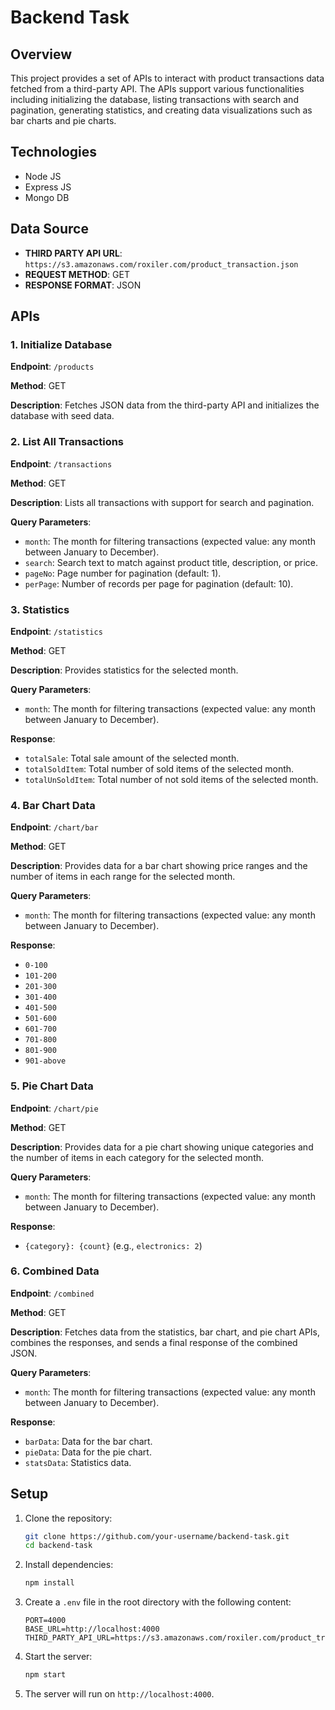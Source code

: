 # Backend Task

## Overview

This project provides a set of APIs to interact with product transactions data fetched from a third-party API. The APIs support various functionalities including initializing the database, listing transactions with search and pagination, generating statistics, and creating data visualizations such as bar charts and pie charts.

## Technologies

- Node JS
- Express JS
- Mongo DB

## Data Source

- **THIRD PARTY API URL**: `https://s3.amazonaws.com/roxiler.com/product_transaction.json`
- **REQUEST METHOD**: GET
- **RESPONSE FORMAT**: JSON

## APIs

### 1. Initialize Database

**Endpoint**: `/products`

**Method**: GET

**Description**: Fetches JSON data from the third-party API and initializes the database with seed data.

### 2. List All Transactions

**Endpoint**: `/transactions`

**Method**: GET

**Description**: Lists all transactions with support for search and pagination.

**Query Parameters**:

- `month`: The month for filtering transactions (expected value: any month between January to December).
- `search`: Search text to match against product title, description, or price.
- `pageNo`: Page number for pagination (default: 1).
- `perPage`: Number of records per page for pagination (default: 10).

### 3. Statistics

**Endpoint**: `/statistics`

**Method**: GET

**Description**: Provides statistics for the selected month.

**Query Parameters**:

- `month`: The month for filtering transactions (expected value: any month between January to December).

**Response**:

- `totalSale`: Total sale amount of the selected month.
- `totalSoldItem`: Total number of sold items of the selected month.
- `totalUnSoldItem`: Total number of not sold items of the selected month.

### 4. Bar Chart Data

**Endpoint**: `/chart/bar`

**Method**: GET

**Description**: Provides data for a bar chart showing price ranges and the number of items in each range for the selected month.

**Query Parameters**:

- `month`: The month for filtering transactions (expected value: any month between January to December).

**Response**:

- `0-100`
- `101-200`
- `201-300`
- `301-400`
- `401-500`
- `501-600`
- `601-700`
- `701-800`
- `801-900`
- `901-above`

### 5. Pie Chart Data

**Endpoint**: `/chart/pie`

**Method**: GET

**Description**: Provides data for a pie chart showing unique categories and the number of items in each category for the selected month.

**Query Parameters**:

- `month`: The month for filtering transactions (expected value: any month between January to December).

**Response**:

- `{category}: {count}` (e.g., `electronics: 2`)

### 6. Combined Data

**Endpoint**: `/combined`

**Method**: GET

**Description**: Fetches data from the statistics, bar chart, and pie chart APIs, combines the responses, and sends a final response of the combined JSON.

**Query Parameters**:

- `month`: The month for filtering transactions (expected value: any month between January to December).

**Response**:

- `barData`: Data for the bar chart.
- `pieData`: Data for the pie chart.
- `statsData`: Statistics data.

## Setup

1. Clone the repository:

   ```bash
   git clone https://github.com/your-username/backend-task.git
   cd backend-task
   ```

2. Install dependencies:

   ```bash
   npm install
   ```

3. Create a `.env` file in the root directory with the following content:

   ```
   PORT=4000
   BASE_URL=http://localhost:4000
   THIRD_PARTY_API_URL=https://s3.amazonaws.com/roxiler.com/product_transaction.json
   ```

4. Start the server:

   ```bash
   npm start
   ```

5. The server will run on `http://localhost:4000`.
